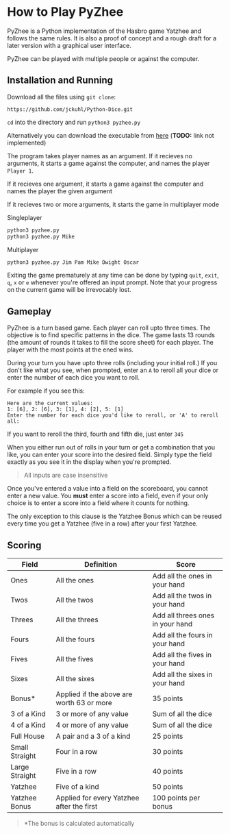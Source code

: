 # How to Play PyZhee

PyZhee is a Python implementation of the Hasbro game Yatzhee and follows the same rules.  It is also a proof of concept and a rough draft for a later version with a graphical user interface.

PyZhee can be played with multiple people or against the computer.

## Installation and Running

Download all the files using `git clone`:

    https://github.com/jckuhl/Python-Dice.git

`cd` into the directory and run `python3 pyzhee.py`

Alternatively you can download the executable from [here]() (**TODO:** link not implemented)

The program takes player names as an argument.  If it recieves no arguments, it starts a game against the computer, and names the player `Player 1`.

If it recieves one argument, it starts a game against the computer and names the player the given argument

If it recieves two or more arguments, it starts the game in multiplayer mode

Singleplayer
``` bash
python3 pyzhee.py
python3 pyzhee.py Mike
```

Multiplayer
```bash
python3 pyzhee.py Jim Pam Mike Dwight Oscar
```

Exiting the game prematurely at any time can be done by typing `quit`, `exit`, `q`, `x` or `e` whenever you're offered an input prompt.  Note that your progress on the current game will be irrevocably lost.

## Gameplay

PyZhee is a turn based game.  Each player can roll upto three times.  The objective is to find specific patterns in the dice.  The game lasts 13 rounds (the amount of rounds it takes to fill the score sheet) for each player.  The player with the most points at the ened wins.

During your turn you have upto three rolls (including your initial roll.)  If you don't like what you see, when prompted, enter an `A` to reroll all your dice or enter the number of each dice you want to roll.

For example if you see this:

    Here are the current values:
    1: [6], 2: [6], 3: [1], 4: [2], 5: [1]
    Enter the number for each dice you'd like to reroll, or 'A' to reroll all:

If you want to reroll the third, fourth and fifth die, just enter `345`

When you either run out of rolls in your turn or get a combination that you like, you can enter your score into the desired field.  Simply type the field exactly as you see it in the display when you're prompted.

> All inputs are case insensitive

Once you've entered a value into a field on the scoreboard, you cannot enter a new value.  You **must** enter a score into a field, even if your only choice is to enter a score into a field where it counts for nothing.

The only exception to this clause is the Yatzhee Bonus which can be reused every time you get a Yatzhee (five in a row) after your first Yatzhee.

## Scoring

| Field | Definition |Score |
|-------|------------|-------------------------------|
| Ones  | All the ones| Add all the ones in your hand|
| Twos  | All the twos| Add all the twos in your hand|
| Threes  | All the threes| Add all threes ones in your hand|
| Fours  | All the fours| Add all the fours in your hand|
| Fives  | All the fives| Add all the fives in your hand|
| Sixes  | All the sixes| Add all the sixes in your hand|
| Bonus*  | Applied if the above are worth 63 or more | 35 points|
| 3 of a Kind | 3 or more of any value | Sum of all the dice |
| 4 of a Kind | 4 or more of any value | Sum of all the dice |
| Full House | A pair and a 3 of a kind | 25 points |
| Small Straight | Four in a row | 30 points |
| Large Straight | Five in a row | 40 points |
| Yatzhee | Five of a kind | 50 points |
| Yatzhee Bonus | Applied for every Yatzhee after the first | 100 points per bonus |

> *The bonus is calculated automatically
